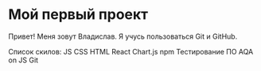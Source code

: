 # Мой первый проект
Привет! Меня зовут Владислав. Я учусь пользоваться Git и GitHub.

Список скилов:
JS
CSS
HTML
React
Chart.js
npm
Тестирование ПО
AQA on JS
Git
